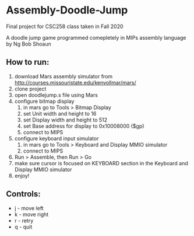 # Assembly-Doodle-Jump

Final project for CSC258 class taken in Fall 2020

A doodle jump game programmed comepletely in MIPs assembly language by Ng Bob Shoaun

## How to run:

1. download Mars assembly simulator from http://courses.missouristate.edu/kenvollmar/mars/
2. clone project
3. open doodlejump.s file using Mars
4. configure bitmap display
    1. in mars go to Tools > Bitmap Display
    2. set Unit width and height to 16
    3. set Display width and height to 512
    4. set Base address for display to 0x10008000 ($gp)
    5. connect to MIPS
5. configure keyboard input simulator
    1. in mars go to Tools > Keyboard and Display MMIO simulator
    2. connect to MIPS
6. Run > Assemble, then Run > Go
7. make sure cursor is focused on KEYBOARD section in the Keyboard and Display MMIO simulator
8. enjoy!

## Controls:

- j - move left
- k - move right
- r - retry
- q - quit